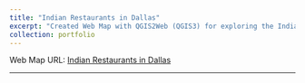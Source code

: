 ```yaml
---
title: "Indian Restaurants in Dallas"
excerpt: "Created Web Map with QGIS2Web (QGIS3) for exploring the Indian Restaurants in Dallas" 
collection: portfolio
---
```


Web Map URL:
[Indian Restaurants in Dallas](https://SavitriSeetal.github.io-master/SavitriSeetal.github.io-master/_portfolio/Lab%2010/index.html#10/32.9557/-96.9324)


---

